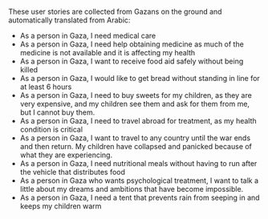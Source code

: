 These user stories are collected from Gazans on the ground and automatically translated from Arabic:

- As a person in Gaza, I need medical care
- As a person in Gaza, I need help obtaining medicine as much of the medicine is not available and it is affecting my health
- As a person in Gaza, I want to receive food aid safely without being killed
- As a person in Gaza, I would like to get bread without standing in line for at least 6 hours
- As a person in Gaza, I need to buy sweets for my children, as they are very expensive, and my children see them and ask for them from me, but I cannot buy them.
- As a person in Gaza, I need to travel abroad for treatment, as my health condition is critical
- As a person in Gaza, I want to travel to any country until the war ends and then return. My children have collapsed and panicked because of what they are experiencing.
- As a person in Gaza, I need nutritional meals without having to run after the vehicle that distributes food
- As a person in Gaza who wants psychological treatment, I want to talk a little about my dreams and ambitions that have become impossible.
- As a person in Gaza, I need a tent that prevents rain from seeping in and keeps my children warm

